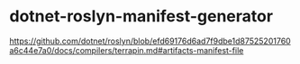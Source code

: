 # dotnet-roslyn-manifest-generator

https://github.com/dotnet/roslyn/blob/efd69176d6ad7f9dbe1d87525201760a6c44e7a0/docs/compilers/terrapin.md#artifacts-manifest-file

